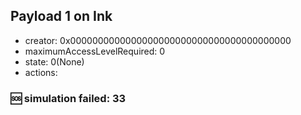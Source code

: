 ## Payload 1 on Ink

- creator: 0x0000000000000000000000000000000000000000
- maximumAccessLevelRequired: 0
- state: 0(None)
- actions:


### :sos: simulation failed: 33
